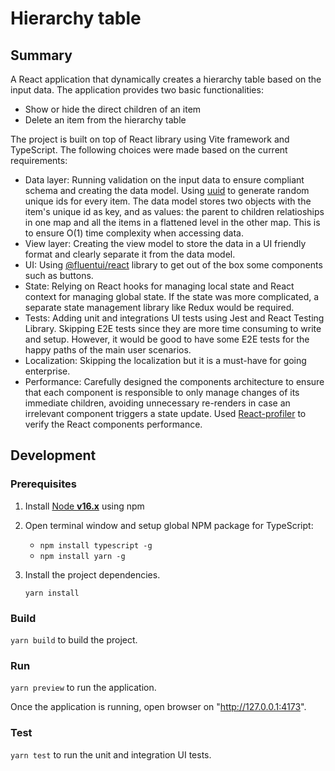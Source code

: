 # Hierarchy table

## Summary

A React application that dynamically creates a hierarchy table based on the input data.
The application provides two basic functionalities:

- Show or hide the direct children of an item
- Delete an item from the hierarchy table

The project is built on top of React library using Vite framework and TypeScript.
The following choices were made based on the current requirements:

- Data layer: Running validation on the input data to ensure compliant schema and creating the data model. Using [uuid](https://www.npmjs.com/package/uuid) to generate random unique ids for every item. The data model stores two objects with the item's unique id as key, and as values: the parent to children relatioships in one map and all the items in a flattened level in the other map. This is to ensure O(1) time complexity when accessing data.
- View layer: Creating the view model to store the data in a UI friendly format and clearly separate it from the data model.
- UI: Using [@fluentui/react](https://www.npmjs.com/package/@fluentui/react) library to get out of the box some components such as buttons.
- State: Relying on React hooks for managing local state and React context for managing global state. If the state was more complicated, a separate state management library like Redux would be required.
- Tests: Adding unit and integrations UI tests using Jest and React Testing Library. Skipping E2E tests since they are more time consuming to write and setup. However, it would be good to have some E2E tests for the happy paths of the main user scenarios.
- Localization: Skipping the localization but it is a must-have for going enterprise.
- Performance: Carefully designed the components architecture to ensure that each component is responsible to only manage changes of its immediate children, avoiding unnecessary re-renders in case an irrelevant component triggers a state update. Used [React-profiler](https://chrome.google.com/webstore/detail/react-developer-tools/fmkadmapgofadopljbjfkapdkoienihi) to verify the React components performance.

## Development

### Prerequisites

1. Install [Node **v16.x**](https://nodejs.org/dist/latest-v16.x/) using npm
2. Open terminal window and setup global NPM package for TypeScript:

   - `npm install typescript -g`
   - `npm install yarn -g`
3. Install the project dependencies.

   `yarn install`

### Build

   `yarn build` to build the project.

### Run

   `yarn preview` to run the application.

Once the application is running, open browser on "http://127.0.0.1:4173".

### Test

   `yarn test` to run the unit and integration UI tests.
